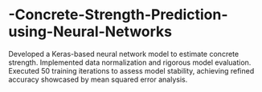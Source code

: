 # -Concrete-Strength-Prediction-using-Neural-Networks
Developed a Keras-based neural network model to estimate concrete strength. Implemented data normalization and rigorous model evaluation. Executed 50 training iterations to assess model stability, achieving refined accuracy showcased by mean squared error analysis.
